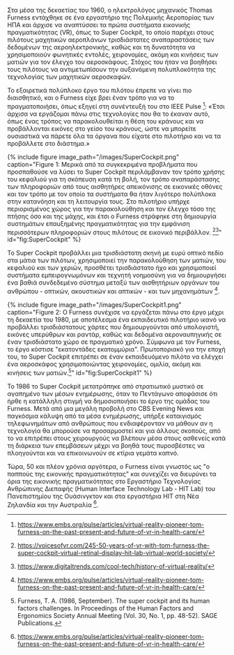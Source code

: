 Στα μέσα της δεκαετίας του 1960, ο ηλεκτρολόγος μηχανικός Thomas Furness εντάχθηκε σε ένα εργαστήριο της Πολεμικής Αεροπορίας των ΗΠΑ και άρχισε να αναπτύσσει τα πρώτα συστήματα εικονικής πραγματικότητας (VR), όπως το Super Cockpit, το οποίο παρέχει στους πιλότους μαχητικών αεροπλάνων τρισδιάστατες αναπαραστάσεις των δεδομένων της αεροηλεκτρονικής, καθώς και τη δυνατότητα να χρησιμοποιούν φωνητικές εντολές, χειρονομίες, ακόμη και κινήσεις των ματιών για τον έλεγχο του αεροσκάφους. Στόχος του ήταν να βοηθήσει τους πιλότους να αντιμετωπίσουν την αυξανόμενη πολυπλοκότητα της τεχνολογίας των μαχητικών αεροσκαφών.

Το εξαιρετικά πολύπλοκο έργο του πιλότου έπρεπε να γίνει πιο διαισθητικό, και ο Furness είχε βρει έναν τρόπο για να το πραγματοποιήσει, όπως εξηγεί στη συνέντευξή του στο IEEE Pulse [^1]: «Έτσι άρχισα να εργάζομαι πάνω στις τεχνολογίες που θα το έκαναν αυτό, όπως ένας τρόπος να παρακολουθείται η θέση του κράνους και να προβάλλονται εικόνες στο γείσο του κράνους, ώστε να μπορείτε ουσιαστικά να πάρετε όλα τα όργανα που είχατε στο πιλοτήριο και να τα προβάλλετε στο διάστημα.»

{% include figure image_path="/images/SuperCockpit.png" caption="Figure 1: Μερικά από τα συγκεκριμένα προβλήματα που προσπαθούσε να λύσει το Super Cockpit περιλάμβαναν τον τρόπο χρήσης του κεφαλιού για τη σκόπευση κατά τη βολή, τον τρόπο αναπαράστασης των πληροφοριών από τους αισθητήρες απεικόνισης σε εικονικές οθόνες και τον τρόπο με τον οποίο τα συστήματα θα ήταν λιγότερο πολύπλοκα στην κατανόηση και τη λειτουργία τους. Στο πιλοτήριο υπήρχε περιορισμένος χώρος για την παρακολούθηση και τον έλεγχο τόσο της πτήσης όσο και της μάχης, και έτσι ο Furness στράφηκε στη δημιουργία συστημάτων επαυξημένης πραγματικότητας για την εμφάνιση περισσότερων πληροφοριών στους πιλότους σε εικονικό περιβάλλον. [^2][^3]" id="fig:SuperCockpit" %}

Το Super Cockpit προβάλλει μια τρισδιάστατη σκηνή με ευρύ οπτικό πεδίο στα μάτια των πιλότων, χρησιμοποιεί την παρακολούθηση των ματιών, του κεφαλιού και των χεριών,  προσθέτει τρισδιάστατο ήχο και χρησιμοποιεί συστήματα εμπειρογνωμόνων και τεχνητή νοημοσύνη για να δημιουργήσει ένα βαθιά συνδεδεμένο σύστημα μεταξύ των αισθητήριων οργάνων του ανθρώπου - οπτικών, ακουστικών και απτικών - και των μηχανημάτων [^1].

{% include figure image_path="/images/SuperCockpit1.png" caption="Figure 2: Ο Furness συνέχισε να εργάζεται πάνω στο έργο μέχρι τη δεκαετία του 1980, με αποτέλεσμα ένα εκπαιδευτικό πιλοτήριο ικανό να προβάλλει τρισδιάστατους χάρτες που δημιουργούνται από υπολογιστή, εικόνες υπερύθρων και ραντάρ, καθώς και δεδομένα αεροναυπηγικής σε έναν τρισδιάστατο χώρο σε πραγματικό χρόνο. Σύμφωνα με τον Furness, το έργο κόστισε "εκατοντάδες εκατομμύρια". Πρωτοποριακό για την εποχή του, το Super Cockpit επιτρέπει σε έναν εκπαιδευόμενο πιλότο να ελέγχει ένα αεροσκάφος χρησιμοποιώντας χειρονομίες, ομιλία, ακόμη και κινήσεις των ματιών.[^4]" id="fig:SuperCockpit1" %} 

Το 1986 το Super Cockpit μετατράπηκε από στρατιωτικό μυστικό σε αγαπημένο των μέσων ενημέρωσης, όταν το Πεντάγωνο αποφάσισε ότι ήρθε η κατάλληλη στιγμή να δημοσιοποιήσει το έργο της ομάδας του Furness. Μετά από μια μεγάλη προβολή στο CBS Evening News και παγκόσμια κάλυψη από τα μέσα ενημέρωσης, υπήρξε καταιγισμός τηλεφωνημάτων από ανθρώπους που ενδιαφέρονταν να μάθουν αν η τεχνολογία θα μπορούσε να προσαρμοστεί και για άλλους σκοπούς, από το να επιτρέπει στους χειρουργούς να βλέπουν μέσα στους ασθενείς κατά τη διάρκεια των επεμβάσεων μέχρι να βοηθά τους πυροσβέστες να πλοηγούνται και να επικοινωνούν σε κτίρια γεμάτα καπνό.

Τώρα, 50 και πλέον χρόνια αργότερα, ο Furness είναι γνωστός ως "ο παππούς της εικονικής πραγματικότητας" και συνεχίζει να διευρύνει τα όρια της εικονικής πραγματικότητας στο Εργαστήριο Τεχνολογίας Ανθρώπινης Διεπαφής (Human Interface Technology Lab - HIT Lab) του Πανεπιστημίου της Ουάσινγκτον και στα εργαστήρια HIT στη Νέα Ζηλανδία και την Αυστραλία [^1].


[^1]: https://www.embs.org/pulse/articles/virtual-reality-pioneer-tom-furness-on-the-past-present-and-future-of-vr-in-health-care/

[^2]: https://voicesofvr.com/245-50-years-of-vr-with-tom-furness-the-super-cockpit-virtual-retinal-display-hit-lab-virtual-world-society/

[^3]: https://www.digitaltrends.com/cool-tech/history-of-virtual-reality/

[^4]: Furness, T. A. (1986, September). The super cockpit and its human factors challenges. In Proceedings of the Human Factors and Ergonomics Society Annual Meeting (Vol. 30, No. 1, pp. 48-52). SAGE Publications.


